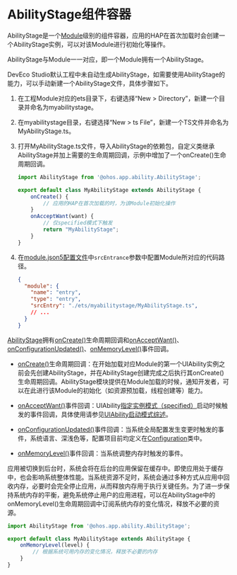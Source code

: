 # AbilityStage组件容器


AbilityStage是一个[Module](../quick-start/application-package-structure-stage.md)级别的组件容器，应用的HAP在首次加载时会创建一个AbilityStage实例，可以对该Module进行初始化等操作。


AbilityStage与Module一一对应，即一个Module拥有一个AbilityStage。


DevEco Studio默认工程中未自动生成AbilityStage，如需要使用AbilityStage的能力，可以手动新建一个AbilityStage文件，具体步骤如下。


1. 在工程Module对应的ets目录下，右键选择“New &gt; Directory”，新建一个目录并命名为myabilitystage。

2. 在myabilitystage目录，右键选择“New &gt; ts File”，新建一个TS文件并命名为MyAbilityStage.ts。

3. 打开MyAbilityStage.ts文件，导入AbilityStage的依赖包，自定义类继承AbilityStage并加上需要的生命周期回调，示例中增加了一个onCreate()生命周期回调。
   
   ```ts
   import AbilityStage from '@ohos.app.ability.AbilityStage';
   
   export default class MyAbilityStage extends AbilityStage {
       onCreate() {
           // 应用的HAP在首次加载的时，为该Module初始化操作
       }
       onAcceptWant(want) {
           // 仅specified模式下触发
           return "MyAbilityStage";
       }
   }
   ```
   
4. 在[module.json5配置文件](../quick-start/module-configuration-file.md)中`srcEntrance`参数中配置Module所对应的代码路径。
   ```json
   {
     "module": {
       "name": "entry",
       "type": "entry",
       "srcEntry": "./ets/myabilitystage/MyAbilityStage.ts",
       // ...
     }
   }
   ```


[AbilityStage](../reference/apis/js-apis-app-ability-abilityStage.md)拥有[onCreate()](../reference/apis/js-apis-app-ability-abilityStage.md#abilitystageoncreate)生命周期回调和[onAcceptWant()](../reference/apis/js-apis-app-ability-abilityStage.md#abilitystageonacceptwant)、[onConfigurationUpdated()](../reference/apis/js-apis-app-ability-abilityStage.md#abilitystageonconfigurationupdate)、[onMemoryLevel()](../reference/apis/js-apis-app-ability-abilityStage.md#abilitystageonmemorylevel)事件回调。


- [onCreate()](../reference/apis/js-apis-app-ability-abilityStage.md#abilitystageoncreate)生命周期回调：在开始加载对应Module的第一个UIAbility实例之前会先创建AbilityStage，并在AbilityStage创建完成之后执行其onCreate()生命周期回调。AbilityStage模块提供在Module加载的时候，通知开发者，可以在此进行该Module的初始化（如资源预加载，线程创建等）能力。

- [onAcceptWant()](../reference/apis/js-apis-app-ability-abilityStage.md#abilitystageonacceptwant)事件回调：UIAbility[指定实例模式（specified）](uiability-launch-type.md#specified启动模式)启动时候触发的事件回调，具体使用请参见[UIAbility启动模式综述](uiability-launch-type.md)。

- [onConfigurationUpdated()](../reference/apis/js-apis-app-ability-abilityStage.md#abilitystageonconfigurationupdate)事件回调：当系统全局配置发生变更时触发的事件，系统语言、深浅色等，配置项目前均定义在[Configuration](../reference/apis/js-apis-app-ability-configuration.md)类中。

- [onMemoryLevel()](../reference/apis/js-apis-app-ability-abilityStage.md#abilitystageonmemorylevel)事件回调：当系统调整内存时触发的事件。
  

应用被切换到后台时，系统会将在后台的应用保留在缓存中。即使应用处于缓存中，也会影响系统整体性能。当系统资源不足时，系统会通过多种方式从应用中回收内存，必要时会完全停止应用，从而释放内存用于执行关键任务。为了进一步保持系统内存的平衡，避免系统停止用户的应用进程，可以在AbilityStage中的onMemoryLevel()生命周期回调中订阅系统内存的变化情况，释放不必要的资源。


  ```ts
  import AbilityStage from '@ohos.app.ability.AbilityStage';
  
  export default class MyAbilityStage extends AbilityStage {
      onMemoryLevel(level) {
          // 根据系统可用内存的变化情况，释放不必要的内存
      }
  }
  ```
